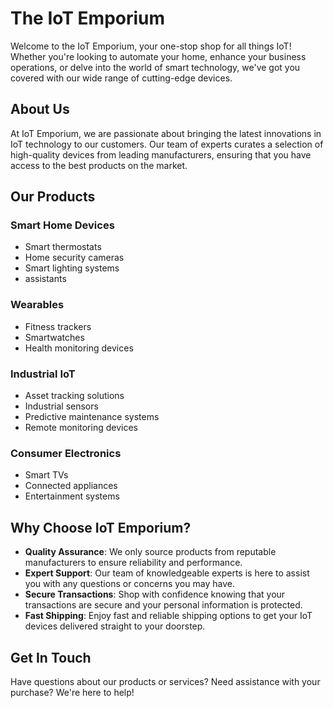 <h1>The IoT Emporium</h1>
Welcome to the IoT Emporium, your one-stop shop for all things IoT! Whether you're looking to automate your home, enhance your business operations, or delve into the world of smart technology, we've got you covered with our wide range of cutting-edge devices.

<h2>About Us</h2>
At IoT Emporium, we are passionate about bringing the latest innovations in IoT technology to our customers. Our team of experts curates a selection of high-quality devices from leading manufacturers, ensuring that you have access to the best products on the market.

<h2>Our Products</h2>
<h3>Smart Home Devices</h3>
<ul>
    <li>Smart thermostats</li>
    <li>Home security cameras</li>
    <li>Smart lighting systems</li>
    <li>assistants</li>
</ul>

<h3>Wearables</h3>
<ul>
    <li>Fitness trackers</li>
    <li>Smartwatches</li>
    <li>Health monitoring devices</li>
</ul>

<h3>Industrial IoT</h3>
<ul>
    <li>Asset tracking solutions</li>
    <li>Industrial sensors</li>
    <li>Predictive maintenance systems</li>
    <li>Remote monitoring devices</li>
</ul>

<h3>Consumer Electronics</h3>
<ul>
    <li>Smart TVs</li>
    <li>Connected appliances</li>
    <li>Entertainment systems</li>
</ul>

<h2>Why Choose IoT Emporium?</h2>
<ul>
    <li><b>Quality Assurance</b>: We only source products from reputable manufacturers to ensure reliability and performance.</li>
    <li><b>Expert Support</b>: Our team of knowledgeable experts is here to assist you with any questions or concerns you may have.</li>
    <li><b>Secure Transactions</b>: Shop with confidence knowing that your transactions are secure and your personal information is protected.</li>
    <li><b>Fast Shipping</b>: Enjoy fast and reliable shipping options to get your IoT devices delivered straight to your doorstep.</li>
</ul>

<h2>Get In Touch</h2>
Have questions about our products or services? Need assistance with your purchase? We're here to help!
